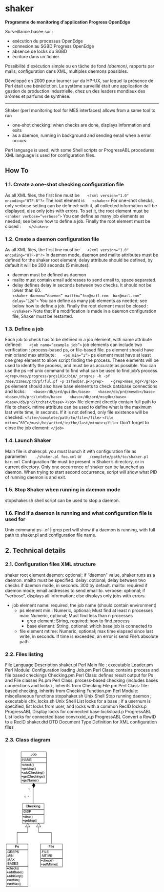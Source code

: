 # shaker
**Programme de monitoring d'application Progress OpenEdge**

Surveillance basée sur :
* exécution du processus OpenEdge
* connexion au SGBD Progress OpenEdge
* absence de locks du SGBD
* écriture dans un fichier

Possibilité d'exécution simple ou en tâche de fond *(daemon)*, rapports par mails, configuration dans XML, multiples daemons possibles.

Développé en 2009 pour tourner sur du HP-UX, sur lequel la présence de Perl était une bénédiction.
Le système surveillé était une application de gestion de production industrielle, chez un des leaders mondiaux des arômes et parfums de synthèse.



---

Shaker (perl monitoring tool for MES interfaces) allows from a same tool to run
* one-shot checking: when checks are done, displays information and exits
* as a daemon, running in background and sending email when a error occurs

Perl language is used, with some Shell scripts or ProgressABL procedures. XML language is used for configuration files.

## How To
### 1.1.	Create a one-shot checking configuration file
As all XML files, the first line must be
`	<?xml version="1.0"  encoding="UTF-8"?>`
The root element is 
`	<shaker>`
For one-shot checks, only verbose setting can be defined: with it, all collected information will be displayed, else only jobs with errors. To set it, the root element must be
`	<shaker verbose=”verbose”>`
You can define as many job elements as needed; see below how to define a job.
Finally the root element must be closed :
`	</shaker>`

### 1.2.	Create a daemon configuration file
As all XML files, the first line must be
`	<?xml version="1.0"  encoding="UTF-8"?>`
In daemon mode, daemon and mailto attributes must be defined for the shaker root element; delay attribute should be defined, by default it will be 300 seconds (5 minutes):
* daemon must be defined as daemon
* mailto must contain email addresses to send email to, space separated.
* delay defines delay in seconds between two checks. It should not be lower than 60.	
`<shaker daemon=”daemon” mailto=”foo@mail.com  bar@mail.com” delay=”120”>`
You can define as many job elements as needed; see below how to define a job.
Finally the root element must be closed :
`	</shaker>`
Note that if a modification is made in a daemon configuration file, Shaker must be restarted.

### 1.3.	Define a job
Each job to check has to be defined in a job element, with name attribute defined:
`	<job name=”example job”>`
job elements can include two verification : process-based ps, or file-based file.
ps element should have min or/and max attribute:
`	<ps min=”1”>`
ps element must have at least one grep element to allow script finding the process. These elements will be used to identify the process, and must be as accurate as possible. You can use the ps –ef unix command to find what can be used to find job’s process.
`	<grep>/mes/progress/prgs101c/bin/_progres -b -pf 			/mes/zzmes/prd/pf/ful.pf -p zzfoobar.p</grep>`
`	<grep>mmes_mgr</grep>`
ps element should also have base elements to check database connections and locks:
`	<base>/db/prd/guidb</base>`
`	<base>/db/prd/mesdb</base>`
`	<base>/db/prd/intdb</base>`
`	<base>/db/prd/msqdb</base>`
`	<base>/db/prd/trchst</base>`
`</ps>`
file element directly contain full path to file to check. mtime attribute can be used to define what is the maximum last write time, in seconds. If it is not defined, only file existence will be checked.
		`<file>/complete/path/to/file</file>`
		`<file mtime=”60”>/must/be/writed/in/the/last/minute</file>`
Don’t forget to close the job element:
	`</job>`

### 1.4.	Launch Shaker
Main file is shaker.pl: you must launch it with configuration file as parameter:
`	./shaker.pl foo.xml`
or
`	/complete/path/to/shaker.pl bar.xml`
Configuration file must be present in Shaker’s directory, or in current directory.
Only one occurrence of shaker can be launched as daemon. When trying to start second occurrence, script will show what PID of running daemon is and exit.

### 1.5.	Stop Shaker when running in daemon mode
stopshaker.sh shell script can be used to stop a daemon.


### 1.6.	Find if a daemon is running and what configuration file is used for
Unix command ps –ef | grep perl will show if a daemon is running, with full path to shaker.pl and configuration file name.


## 2.	Technical details
### 2.1.	Configuration files XML structure
shaker root element
  daemon: optional; if “daemon” value, shaker runs as a daemon. mailto must be specified.
  delay: optional; delay between two checks if daemon mode, in seconds. 300 by default.
  mailto: required if daemon mode; email addresses to send email to.
  verbose: optional; if “verbose”, displays all information; else displays only jobs with errors.
  - job element
    name: required, the job name (should contain environment)
    - ps element
      min : Numeric, optional; Must find at least n processes
      max: Numeric, optional; Must find less than n processes
      - grep element: String, required: how to find process
      - base element: String, optional: which base job is connected to
    - file element
      mtime: Numeric, optional; max time elapsed since last write, in seconds. If time is exceeded, an error is send
        File’s absolute path

### 2.2.	Files listing

File	Language	Description
shaker.pl	Perl	Main file ; executable
Loader.pm	Perl	Module: Configuration loading
Job.pm	Perl	Class: contains process and file based checkings
Checking.pm	Perl	Class: defines result output for Ps and File classes
Ps.pm	Perl	Class: process-based checking (includes bases connections and locks) , inherits from Checking
File.pm	Perl	Class: file-based checking, inherits from Checking
Function.pm	Perl	Module: miscellaneous functions
stopshaker.sh	Unix Shell	Stop running daemon ; executable
chk_locks.sh	Unix Shell	List locks for a base ; if a usernum is specified, list locks from user, and locks with a common RecID
locks.p	ProgressABL	Display locks for connected base
locksload.p	ProgressABL	List locks for connected base
convrxxid_x.p	ProgressABL	Convert a RowID to a RecID
shaker.dtd	DTD	Document Type Definition for XML configuration files

### 2.3. Class diagram
![UML Class diagram](UMLShaker.jpg)